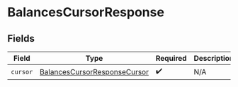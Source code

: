 # BalancesCursorResponse


## Fields

| Field                                                                               | Type                                                                                | Required                                                                            | Description                                                                         |
| ----------------------------------------------------------------------------------- | ----------------------------------------------------------------------------------- | ----------------------------------------------------------------------------------- | ----------------------------------------------------------------------------------- |
| `cursor`                                                                            | [BalancesCursorResponseCursor](../../models/shared/BalancesCursorResponseCursor.md) | :heavy_check_mark:                                                                  | N/A                                                                                 |